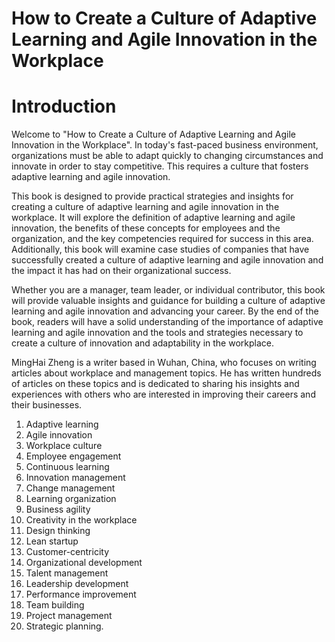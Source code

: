 # How to Create a Culture of Adaptive Learning and Agile Innovation in the Workplace

# Introduction

Welcome to "How to Create a Culture of Adaptive Learning and Agile Innovation in the Workplace". In today's fast-paced business environment, organizations must be able to adapt quickly to changing circumstances and innovate in order to stay competitive. This requires a culture that fosters adaptive learning and agile innovation.

This book is designed to provide practical strategies and insights for creating a culture of adaptive learning and agile innovation in the workplace. It will explore the definition of adaptive learning and agile innovation, the benefits of these concepts for employees and the organization, and the key competencies required for success in this area. Additionally, this book will examine case studies of companies that have successfully created a culture of adaptive learning and agile innovation and the impact it has had on their organizational success.

Whether you are a manager, team leader, or individual contributor, this book will provide valuable insights and guidance for building a culture of adaptive learning and agile innovation and advancing your career. By the end of the book, readers will have a solid understanding of the importance of adaptive learning and agile innovation and the tools and strategies necessary to create a culture of innovation and adaptability in the workplace.

MingHai Zheng is a writer based in Wuhan, China, who focuses on writing articles about workplace and management topics. He has written hundreds of articles on these topics and is dedicated to sharing his insights and experiences with others who are interested in improving their careers and their businesses.



1. Adaptive learning
2. Agile innovation
3. Workplace culture
4. Employee engagement
5. Continuous learning
6. Innovation management
7. Change management
8. Learning organization
9. Business agility
10. Creativity in the workplace
11. Design thinking
12. Lean startup
13. Customer-centricity
14. Organizational development
15. Talent management
16. Leadership development
17. Performance improvement
18. Team building
19. Project management
20. Strategic planning.



